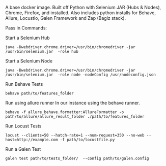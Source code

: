 A base docker image. Built off Python with Selenium JAR (Hubs & Nodes), Chrome, Firefox, and installed. Also includes python installs for Behave, Allure, Locustio, Galen Framework and Zap (Baglz stack).  


Pass in Commands:

Start a Selenium Hub
```
java -Dwebdriver.chrome.driver=/usr/bin/chromedriver -jar /usr/bin/selenium.jar  -role hub
```
Start a Selenium Node
```
java -Dwebdriver.chrome.driver=/usr/bin/chromedriver -jar /usr/bin/selenium.jar  -role node -nodeConfig /usr/nodeconfig.json
```

Run Behave Tests
```
behave path/to/features_folder
```

Run using allure runner
In our instance using the behave runner.
```
behave -f allure_behave.formatter:AllureFormatter -o path/to/allure/allure_result_folder ./path/to/features_folder
```

Run Locust Tests
```
locust --clients=50 --hatch-rate=1 --num-request=350 --no-web --host=http://example.com -f path/to/locustfile.py
```

Run a Galen Test
```
galen test path/to/tests_folder/  --config path/to/galen.config
```
